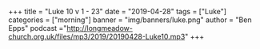 +++
title = "Luke 10 v 1 - 23"
date = "2019-04-28"
tags = ["Luke"]
categories = ["morning"]
banner = "img/banners/luke.png"
author = "Ben Epps"
podcast ="http://longmeadow-church.org.uk/files/mp3/2019/20190428-Luke10.mp3"
+++
